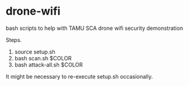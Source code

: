 # drone-wifi
bash scripts to help with TAMU SCA drone wifi security demonstration

Steps. 

1. source setup.sh
2. bash scan.sh $COLOR
3. bash attack-all.sh $COLOR

It might be necessary to re-execute setup.sh occasionally. 
